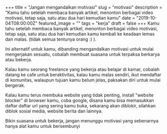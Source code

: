 +++
title = "Jangan mengandalkan motivasi"
slug = "motivasi"
description = "Kamu tahu setelah membaca banyak artikel, menonton berbagai video motivasi, tetap saja, satu atau dua hari kemudian kamu"
date = "2019-10-04T08:00:00Z"
featured_image = ""
tags = "kerja"
draft = false
+++ 
Kamu tahu setelah membaca banyak artikel, menonton berbagai video motivasi, tetap saja, satu atau dua hari kemudian kamu kembali ke keadaan lemas dan malas. (tidak semua tentunya orang :) ).

Ini alternatif untuk kamu, dibanding mengandalkan motivasi untuk mulai mengerjakan sesuatu, cobalah membuat suasana untuk terpaksa berkarya atau bekerja.

Kalau kamu seorang freelance yang bekerja atau belajar di kamar, cobalah datang ke cafe untuk beraktivitas, kalau kamu malas sendiri, ikut mendaftar di komunitas, walaupun tujuan kamu belum jelas, paksakan diri untuk mulai bergerak.

Kalau kamu terus membuka website yang tidak penting, install "website blocker" di browser kamu, coba google, disana kamu bisa memasukkan daftar daftar url yang sering kamu buka, sekarang akan diblokir, silahkan diblok sosial media, website berita dan lainnya.

Bikin suasana untuk bekerja, jangan menunggu motivasi yang sebenarnya hanya alat kamu untuk bersembunyi